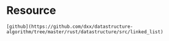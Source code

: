 # Resource

    [github](https://github.com/dxx/datastructure-algorithm/tree/master/rust/datastructure/src/linked_list)